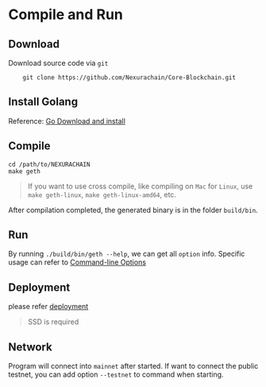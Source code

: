 # Compile and Run

## Download
Download source code via `git`
```
    git clone https://github.com/Nexurachain/Core-Blockchain.git
```
## Install Golang
Reference: [Go Download and install](https://golang.org/doc/install)

## Compile
```
cd /path/to/NEXURACHAIN
make geth
```
> If you want to use cross compile, like compiling on `Mac` for `Linux`, use `make geth-linux`, `make geth-linux-amd64`, etc.


After compilation completed, the generated binary is in the folder `build/bin`.

## Run
By running `./build/bin/geth --help`, we can get all `option` info. Specific usage can refer to [Command-line Options](https://geth.ethereum.org/docs/interface/command-line-options)

## Deployment

please refer [deployment](/dev/deploy.md)

> SSD is required

## Network
Program will connect into `mainnet` after started. If want to connect the public testnet, you can add option `--testnet` to command when starting. 

